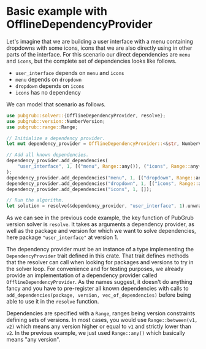 # Basic example with OfflineDependencyProvider

Let's imagine that we are building a user interface with a menu containing
dropdowns with some icons, icons that we are also directly using in other parts
of the interface. For this scenario our direct dependencies are `menu` and
`icons`, but the complete set of dependencies looks like follows.

- `user_interface` depends on `menu` and `icons`
- `menu` depends on `dropdown`
- `dropdown` depends on `icons`
- `icons` has no dependency

We can model that scenario as follows.

```rust
use pubgrub::solver::{OfflineDependencyProvider, resolve};
use pubgrub::version::NumberVersion;
use pubgrub::range::Range;

// Initialize a dependency provider.
let mut dependency_provider = OfflineDependencyProvider::<&str, NumberVersion>::new();

// Add all known dependencies.
dependency_provider.add_dependencies(
    "user_interface", 1, [("menu", Range::any()), ("icons", Range::any())],
);
dependency_provider.add_dependencies("menu", 1, [("dropdown", Range::any())]);
dependency_provider.add_dependencies("dropdown", 1, [("icons", Range::any())]);
dependency_provider.add_dependencies("icons", 1, []);

// Run the algorithm.
let solution = resolve(&dependency_provider, "user_interface", 1).unwrap();
```

As we can see in the previous code example, the key function of PubGrub version
solver is `resolve`. It takes as arguments a dependency provider, as well as the
package and version for which we want to solve dependencies, here package
`"user_interface"` at version 1.

The dependency provider must be an instance of a type implementing the
`DependencyProvider` trait defined in this crate. That trait defines methods
that the resolver can call when looking for packages and versions to try in the
solver loop. For convenience and for testing purposes, we already provide an
implementation of a dependency provider called `OfflineDependencyProvider`. As
the names suggest, it doesn't do anything fancy and you have to pre-register all
known dependencies with calls to
`add_dependencies(package, version, vec_of_dependencies)` before being able to
use it in the `resolve` function.

Dependencies are specified with a `Range`, ranges being version constraints
defining sets of versions. In most cases, you would use `Range::between(v1, v2)`
which means any version higher or equal to `v1` and strictly lower than `v2`. In
the previous example, we just used `Range::any()` which basically means "any
version".
